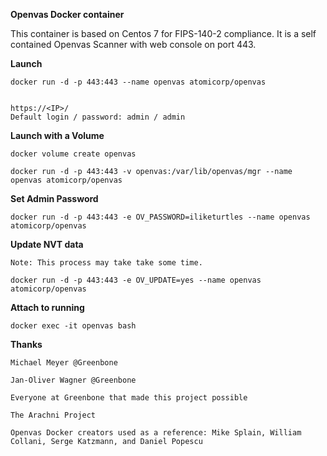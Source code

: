 **Openvas Docker container**

This container is based on Centos 7 for FIPS-140-2 compliance. It is a self contained Openvas Scanner with web console on port 443.  


**Launch**

	docker run -d -p 443:443 --name openvas atomicorp/openvas


	https://<IP>/
	Default login / password: admin / admin

**Launch with a Volume**

	docker volume create openvas

	docker run -d -p 443:443 -v openvas:/var/lib/openvas/mgr --name openvas atomicorp/openvas

**Set Admin Password**

	docker run -d -p 443:443 -e OV_PASSWORD=iliketurtles --name openvas atomicorp/openvas

**Update NVT data**

	Note: This process may take take some time. 

	docker run -d -p 443:443 -e OV_UPDATE=yes --name openvas atomicorp/openvas


**Attach to running**

	docker exec -it openvas bash


**Thanks**

	Michael Meyer @Greenbone

	Jan-Oliver Wagner @Greenbone

	Everyone at Greenbone that made this project possible

	The Arachni Project 

	Openvas Docker creators used as a reference: Mike Splain, William Collani, Serge Katzmann, and Daniel Popescu
